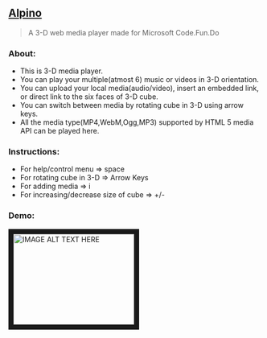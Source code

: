 ## [Alpino](https://alpino.azurewebsites.net/index.html)<br/>

> A 3-D web media player made for Microsoft Code.Fun.Do

### About:
- This is 3-D media player.<br>
- You can play your multiple(atmost 6) music or videos in 3-D orientation.<br>
- You can upload your local media(audio/video), insert an embedded link, or direct link to the six faces of 3-D cube.<br>
- You can switch between media by rotating cube in 3-D using arrow keys.<br>
- All the media type(MP4,WebM,Ogg,MP3) supported by HTML 5 media API can be played here.<br>

### Instructions:
* For help/control menu => space<br>
* For rotating cube in 3-D => Arrow Keys<br>
* For adding media => i<br>
* For increasing/decrease size of cube => +/-<br>

### Demo:

<a href="http://www.youtube.com/watch?feature=player_embedded&v=1hnz1ZxAG-c
" target="_blank"><img src="http://img.youtube.com/vi/1hnz1ZxAG-c/0.jpg" 
alt="IMAGE ALT TEXT HERE" width="240" height="180" border="10" /></a><br>
